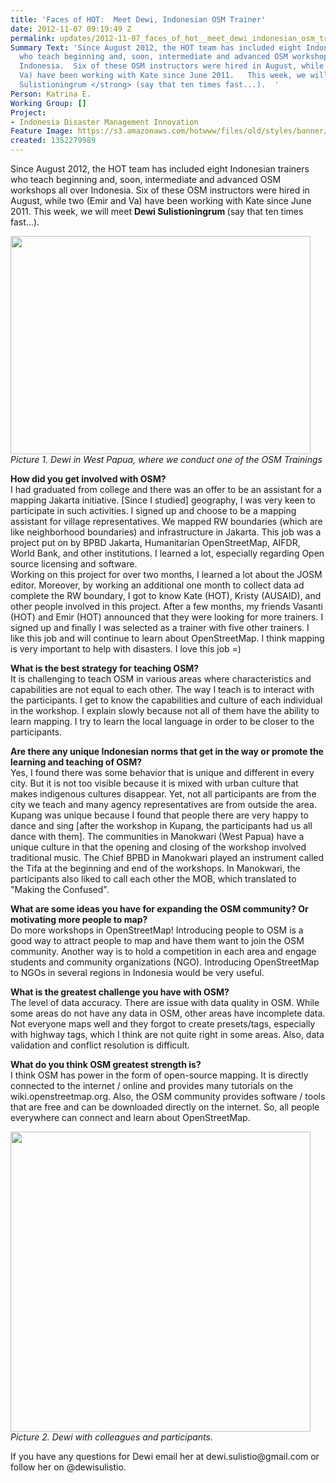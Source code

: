 ```yaml
---
title: 'Faces of HOT:  Meet Dewi, Indonesian OSM Trainer'
date: 2012-11-07 09:19:49 Z
permalink: updates/2012-11-07_faces_of_hot__meet_dewi_indonesian_osm_trainer
Summary Text: 'Since August 2012, the HOT team has included eight Indonesian trainers
  who teach beginning and, soon, intermediate and advanced OSM workshops all over
  Indonesia.  Six of these OSM instructors were hired in August, while two (Emir and
  Va) have been working with Kate since June 2011.   This week, we will meet <strong>Dewi
  Sulistioningrum </strong> (say that ten times fast...).  '
Person: Katrina E.
Working Group: []
Project:
- Indonesia Disaster Management Innovation
Feature Image: https://s3.amazonaws.com/hotwww/files/old/styles/banner/public/dewi2_0.jpg
created: 1352279989
---
```


<p>Since August 2012, the HOT team has included eight Indonesian trainers who teach beginning and, soon, intermediate and advanced OSM workshops all over Indonesia. Six of these OSM instructors were hired in August, while two (Emir and Va) have been working with Kate since June 2011. This week, we will meet <strong>Dewi Sulistioningrum </strong> (say that ten times fast...).</p><p><!--break--><img class="image-large" src="https://s3.amazonaws.com/hotwww/files/old/styles/large/public/dewi2_0_0.jpg?itok=pHbZkBIo" alt="" height="349" width="480"><br><em>Picture 1. Dewi in West Papua, where we conduct one of the OSM Trainings </em></p><p><strong>How did you get involved with OSM? </strong> <br>I had graduated from college and there was an offer to be an assistant for a mapping Jakarta initiative. [Since I studied] geography, I was very keen to participate in such activities. I signed up and choose to be a mapping assistant for village representatives. We mapped RW boundaries (which are like neighborhood boundaries) and infrastructure in Jakarta. This job was a project put on by BPBD Jakarta, Humanitarian OpenStreetMap, AIFDR, World Bank, and other institutions. I learned a lot, especially regarding Open source licensing and software. <br>Working on this project for over two months, I learned a lot about the JOSM editor. Moreover, by working an additional one month to collect data ad complete the RW boundary, I got to know Kate (HOT), Kristy (AUSAID), and other people involved in this project. After a few months, my friends Vasanti (HOT) and Emir (HOT) announced that they were looking for more trainers. I signed up and finally I was selected as a trainer with five other trainers. I like this job and will continue to learn about OpenStreetMap. I think mapping is very important to help with disasters. I love this job =)</p><p><strong>What is the best strategy for teaching OSM?</strong> <br>It is challenging to teach OSM in various areas where characteristics and capabilities are not equal to each other. The way I teach is to interact with the participants. I get to know the capabilities and culture of each individual in the workshop. I explain slowly because not all of them have the ability to learn mapping. I try to learn the local language in order to be closer to the participants.</p><p><strong>Are there any unique Indonesian norms that get in the way or promote the learning and teaching of OSM? </strong> <br>Yes, I found there was some behavior that is unique and different in every city. But it is not too visible because it is mixed with urban culture that makes indigenous cultures disappear. Yet, not all participants are from the city we teach and many agency representatives are from outside the area. <br>Kupang was unique because I found that people there are very happy to dance and sing [after the workshop in Kupang, the participants had us all dance with them]. The communities in Manokwari (West Papua) have a unique culture in that the opening and closing of the workshop involved traditional music. The Chief BPBD in Manokwari played an instrument called the Tifa at the beginning and end of the workshops. In Manokwari, the participants also liked to call each other the MOB, which translated to "Making the Confused".</p><p><strong>What are some ideas you have for expanding the OSM community? Or motivating more people to map? <br></strong> Do more workshops in OpenStreetMap! Introducing people to OSM is a good way to attract people to map and have them want to join the OSM community. Another way is to hold a competition in each area and engage students and community organizations (NGO). Introducing OpenStreetMap to NGOs in several regions in Indonesia would be very useful.</p><p><strong>What is the greatest challenge you have with OSM? </strong> <br>The level of data accuracy. There are issue with data quality in OSM. While some areas do not have any data in OSM, other areas have incomplete data. Not everyone maps well and they forgot to create presets/tags, especially with highway tags, which I think are not quite right in some areas. Also, data validation and conflict resolution is difficult.</p><p><strong>What do you think OSM greatest strength is? </strong> <br>I think OSM has power in the form of open-source mapping. It is directly connected to the internet / online and provides many tutorials on the wiki.openstreetmap.org. Also, the OSM community provides software / tools that are free and can be downloaded directly on the internet. So, all people everywhere can connect and learn about OpenStreetMap.</p><p><em><img class="image-large" src="https://s3.amazonaws.com/hotwww/files/old/styles/large/public/dewi_0_0.jpg?itok=-h43oAr3" alt="" height="480" width="480"><br>Picture 2. Dewi with colleagues and participants. </em></p><p>If you have any questions for Dewi email her at dewi.sulistio@gmail.com or follow her on @dewisulistio.</p>
